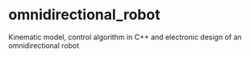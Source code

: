 # omnidirectional_robot
Kinematic model, control algorithm in C++ and electronic design of an omnidirectional robot
